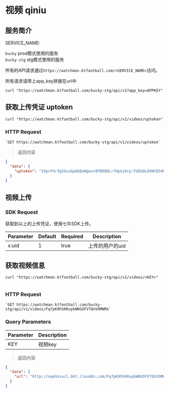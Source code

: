 # 视频 qiniu

## 服务简介

SERVICE_NAME:  

`bucky` prod模式使用的服务  
`bucky-stg` stg模式使用的服务  

所有的API请求通过`https://watchman.ktfootball.com/<SERVICE_NAME>`访问。

<aside class="success">
所有请求请带上app_key拼接在url中
</aside>

```shell
curl "https://watchman.ktfootball.com/bucky-stg/api/v1?app_key=APPKEY"
```

## 获取上传凭证 uptoken

```shell
curl "https://watchman.ktfootball.com/bucky-stg/api/v1/videos/uptoken"
```

### HTTP Request

	`GET https://watchman.ktfootball.com/bucky-stg/api/v1/videos/uptoken`

> 返回内容

```json
{
  "data": {
    "uptoken": "2XprF4r3g5ksaGp6GQoWgeurBTB08DLr7HpUjKcp:FUEG0LOXWtD34hkvFINjmFKbNAM=:eyJzY29wZSI6Imt0LXZpZGVvLXN0ZyIsImNhbGxiYWNrVXJsIjoiaHR0cDovL2J1Y2t5LXN0Zy5rdGZvb3RiYWxsLmNvbS9hcGkvdjEvdmlkZW9zIiwiY2FsbGJhY2tCb2R5Ijoia2V5PSQoa2V5KSZleHQ9JChleHQpJmluZm89JChhdmluZm8pJnVpZD0kKHg6dWlkKSIsImRlYWRsaW5lIjoxNDk1NjM5ODg5fQ=="
  }
}
```

## 视频上传

### SDK Request

获取到以上的上传凭证，使用七牛SDK上传。

Parameter | Default | Required | Description
--------- | ------- | ---------| -----------
x:uid|1|true|上传的用户的uid

## 获取视频信息

```shell
curl "https://watchman.ktfootball.com/bucky-stg/api/v1/videos/<KEY>"
  
```

### HTTP Request

	`GET https://watchman.ktfootball.com/bucky-stg/api/v1/videos/Fq7pK9hSKRvpkWNSOFV7QnVOMWRk`

### Query Parameters
Parameter | Description
--------- | -----------
KEY|视频key

> 返回内容

```json
{
  "data": {
    "url": "http://oqe9ssuil.bkt.clouddn.com/Fq7pK9hSKRvpkWNSOFV7QnVOMWRk?e=1495618095&token=2XprF4r3g5ksaGp6GQoWgeurBTB08DLr7HpUjKcp:ZOALZZf0Gh3qnnCmBPLiXaJmbgE="
  }
}
```